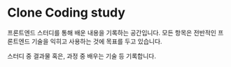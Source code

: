 # Clone Coding study

프론트엔드 스터디를 통해 배운 내용을 기록하는 공간입니다.
모든 항목은 전반적인 프론트엔드 기술을 익히고 사용하는 것에 목표를 두고 있습니다.

스터디 중 결과물 혹은, 과정 중 배우는 기술 등 기록합니다.
